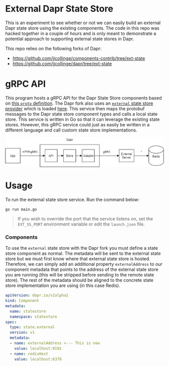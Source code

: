 # External Dapr State Store
This is an experiment to see whether or not we can easily build an external Dapr state store using the existing components.
The code in this repo was hacked together in a couple of hours and is only meant to demonstrate a potential approach to supporting external
state stores in Dapr.

This repo relies on the following forks of Dapr:
* https://github.com/jjcollinge/components-contrib/tree/ext-state
* https://github.com/jjcollinge/dapr/tree/ext-state

# gRPC API
This program hosts a gRPC API for the Dapr State Store components based on [this `proto` definition](https://github.com/jjcollinge/components-contrib/blob/ext-state/state/proto/v1/store.proto).
The Dapr fork also uses an [`external` state store provider](https://github.com/jjcollinge/components-contrib/tree/ext-state/state/external) which is loaded [here](https://github.com/jjcollinge/dapr/blob/4b442ec9de478ce344d9ac682959dfdde0c0e997/cmd/daprd/main.go#L240).
This service then maps the protobuf messages to the Dapr state store component types and calls a local state store.
This service is written in Go so that it can leverage the existing state stores. However, this gRPC service could just as easily be written in a different
language and call custom state store implementations.

![](./assets/img/overview.png)

# Usage
To run the external state store service. Run the command below:

```
go run main.go
```

> If you wish to override the port that the service listens on, set the `EXT_SS_PORT` environment variable or edit the `launch.json` file.

### Components

To use the `external` state store with the Dapr fork you must define a state store component as normal.
The metadata will be sent to the external state store but we must first know where that external state store is hosted.
Therefore, we can simply add an additional property `externalAddress` to our component metadata that points to the address of the external state store you are running (this will be stripped before sending to the remote state store). The rest of the metadata should be aligned to the concrete state store implementation you are using (in this case Redis).

```yaml
apiVersion: dapr.io/v1alpha1
kind: Component
metadata:
  name: statestore
  namespace: statestore
spec:
  type: state.external
  version: v1
  metadata:
  - name: externalAddress <--- This is new
    value: localhost:9191
  - name: redisHost
    value: localhost:6379
```
